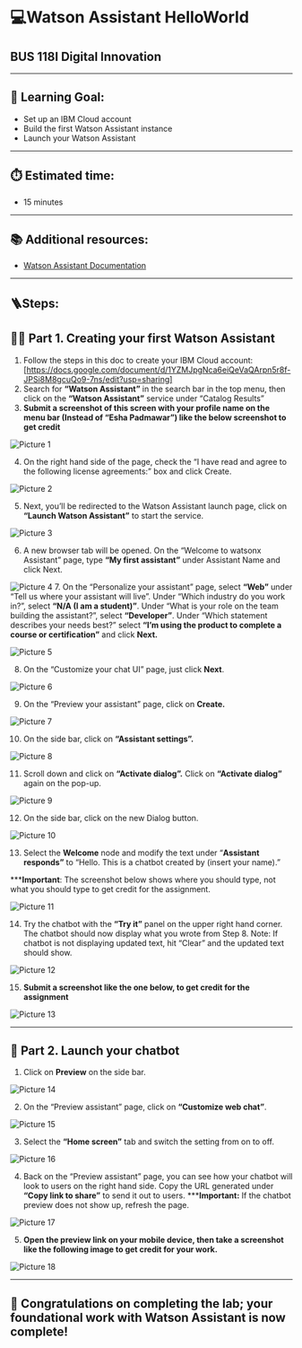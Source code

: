 # 💻Watson Assistant HelloWorld 
## BUS 118I Digital Innovation

---

## 🎯 Learning Goal: 
- Set up an IBM Cloud account
- Build the first Watson Assistant instance
- Launch your Watson Assistant

---

## ⏱️ Estimated time: 
- 15 minutes

---

## 📚 Additional resources:
- [Watson Assistant Documentation](https://cloud.ibm.com/docs/assistant?topic=assistant-getting-started)

---

## 🪜Steps:

## 🧑‍💻 Part 1. Creating your first Watson Assistant
1. Follow the steps in this doc to create your IBM Cloud account: [https://docs.google.com/document/d/1YZMJpgNca6eiQeVaQArpn5r8f-JPSi8M8gcuQo9-7ns/edit?usp=sharing]
2. Search for **“Watson Assistant”** in the search bar in the top menu, then click on the **“Watson Assistant”** service under “Catalog Results”
3. **Submit a screenshot of this screen with your profile name on the menu bar (Instead of “Esha Padmawar”) like the below screenshot to get credit**


![Picture 1](screenshots/picture1.png) 


4. On the right hand side of the page, check the “I have read and agree to the following license agreements:” box and click Create. 

![Picture 2](screenshots/picture2.png) 

5. Next, you’ll be redirected to the Watson Assistant launch page, click on **“Launch Watson Assistant”** to start the service. 

![Picture 3](screenshots/picture3.png) 

6. A new browser tab will be opened. On the “Welcome to watsonx Assistant” page, type **“My first assistant”** under Assistant Name and click Next.

![Picture 4](screenshots/picture4.png) 
7. On the “Personalize your assistant” page, select **“Web”** under “Tell us where your assistant will live”. Under “Which industry do you work in?”, select **“N/A (I am a student)”**. Under “What is your role on the team building the assistant?”, select **“Developer”**. Under “Which statement describes your needs best?” select **“I’m using the product to complete a course or certification”** and click **Next.**

![Picture 5](screenshots/picture5.png) 

8. On the “Customize your chat UI” page, just click **Next**. 

![Picture 6](screenshots/picture6.png)

9. On the “Preview your assistant” page, click on **Create.**

![Picture 7](screenshots/picture7.png)

10. On the side bar, click on **“Assistant settings”.**

![Picture 8](screenshots/picture8.png) 

11. Scroll down and click on **“Activate dialog”.** Click on **“Activate dialog”** again on the pop-up.

![Picture 9](screenshots/picture9.png)  

12. On the side bar, click on the new Dialog button.

![Picture 10](screenshots/picture10.png) 

13. Select the **Welcome** node and modify the text under “**Assistant responds”** to “Hello. This is a chatbot created by (insert your name).” 

*****Important**: The screenshot below shows where you should type, not what you should type to get credit for the assignment.


![Picture 11](screenshots/picture11.png) 

14. Try the chatbot with the **“Try it”** panel on the upper right hand corner. The chatbot should now display what you wrote from Step 8. Note: If chatbot is not displaying updated text, hit “Clear” and the updated text should show. 

![Picture 12](screenshots/picture12.png) 

15. **Submit a screenshot like the one below, to get credit for the assignment**

![Picture 13](screenshots/picture13.png)

---


## 🚀 Part 2. Launch your chatbot

1. Click on **Preview** on the side bar. 

![Picture 14](screenshots/picture14.png) 

2. On the “Preview assistant” page, click on **“Customize web chat”**.


![Picture 15](screenshots/picture15.png)

3. Select the **“Home screen”** tab and switch the setting from on to off. 


![Picture 16](screenshots/picture16.png)

4. Back on the “Preview assistant” page, you can see how your chatbot will look to users on the right hand side. Copy the URL generated under **“Copy link to share”** to send it out to users. 
*****Important:** If the chatbot preview does not show up, refresh the page.

![Picture 17](screenshots/picture17.png)  

5. **Open the preview link on your mobile device, then take a screenshot like the following image to get credit for your work.**


![Picture 18](screenshots/picture18.png)

---

## 🎉 Congratulations on completing the lab; your foundational work with Watson Assistant is now complete!

  
